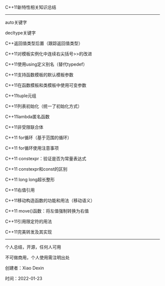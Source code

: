 C++11新特性相关知识总结
*********************************************

auto关键字

decltype关键字

C++返回值类型后置（跟踪返回值类型）

C++11对模板实例化中连续右尖括号>>的改进

C++11使用using定义别名（替代typedef）

C++11支持函数模板的默认模板参数

C++11在函数模板和类模板中使用可变参数

C++11tuple元组

C++11列表初始化（统一了初始化方式）

C++11lambda匿名函数

C++11非受限联合体

C++11 for循环（基于范围的循环）

C++11 for循环使用注意事项

C++11 constexpr：验证是否为常量表达式

C++11 constexpr和const的区别

C++11 long long超长整形

C++11右值引用

C++11移动构造函数的功能和用法（移动语义）

C++11 move()函数：将左值强制转换为右值

C++11引用限定符的用法

C++11完美转发及其实现


***********************************************
个人总结，开源，任何人可用

不可做商用，个人使用需注明出处

创建者：Xiao Dexin

时间：2022-01-23
